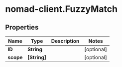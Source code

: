 # nomad-client.FuzzyMatch

## Properties

Name | Type | Description | Notes
------------ | ------------- | ------------- | -------------
**ID** | **String** |  | [optional] 
**scope** | **[String]** |  | [optional] 



